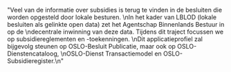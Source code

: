 "Veel van de informatie over subsidies is terug te vinden in de besluiten die worden opgesteld door lokale besturen. \nIn het kader van LBLOD (lokale besluiten als gelinkte open data) zet het Agentschap Binnenlands Bestuur in op de \ndecentrale inwinning van deze data. Tijdens dit traject focussen we op subsidiereglementen en -toekenningen. \nDit applicatieprofiel zal bijgevolg steunen op OSLO-Besluit Publicatie, maar ook op OSLO-Dienstencataloog, \nOSLO-Dienst Transactiemodel en OSLO-Subsidieregister.\n"